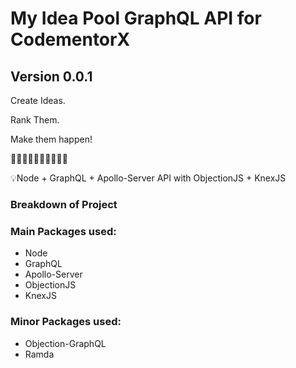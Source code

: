 # My Idea Pool GraphQL API for CodementorX

## Version 0.0.1

Create Ideas.

Rank Them.

Make them happen!

🎉🎉🎉🎉🎉🎉🎉🎉🎉🎉

💡Node + GraphQL + Apollo-Server API with ObjectionJS + KnexJS

### Breakdown of Project

### Main Packages used:

- Node
- GraphQL
- Apollo-Server
- ObjectionJS
- KnexJS

### Minor Packages used:

- Objection-GraphQL
- Ramda
